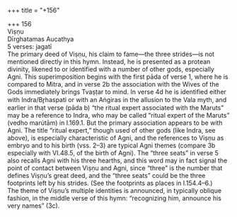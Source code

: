 +++
title = "+156"

+++
156  
Viṣṇu  
Dīrghatamas Aucathya  
5 verses: jagatī  
The primary deed of Viṣṇu, his claim to fame—the three strides—is not mentioned  directly in this hymn. Instead, he is presented as a protean divinity, likened to or  identified with a number of other gods, especially Agni. This superimposition begins  with the first pāda of verse 1, where he is compared to Mitra, and in verse 2b the  association with the Wives of the Gods immediately brings Tvaṣṭar to mind. In verse  4d he is identified either with Indra/Br̥haspati or with an Aṅgiras in the allusion to  the Vala myth, and earlier in that verse (pāda b) “the ritual expert associated with  the Maruts” may be a reference to Indra, who may be called “ritual expert of the  Maruts” (vedho marútām) in I.169.1. But the primary association appears to be with  Agni. The title “ritual expert,” though used of other gods (like Indra, see above), is  especially characteristic of Agni, and the references to Viṣṇu as embryo and to his  birth (vss. 2–3) are typical Agni themes (compare 3b especially with VI.48.5, of the  birth of Agni). The “three seats” in verse 5 also recalls Agni with his three hearths,  and this word may in fact signal the point of contact between Viṣṇu and Agni, since  “three” is the number that defines Viṣṇu’s great deed, and the “three seats” could  be the three footprints left by his strides. (See the footprints as places in I.154.4–6.)  
The theme of Viṣṇu’s multiple identities is announced, in typically oblique  fashion, in the middle verse of this hymn:  “recognizing him, announce his very  names” (3c).  
